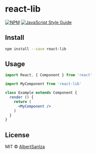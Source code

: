 # react-lib

> 

[![NPM](https://img.shields.io/npm/v/react-lib.svg)](https://www.npmjs.com/package/react-lib) [![JavaScript Style Guide](https://img.shields.io/badge/code_style-standard-brightgreen.svg)](https://standardjs.com)

## Install

```bash
npm install --save react-lib
```

## Usage

```jsx
import React, { Component } from 'react'

import MyComponent from 'react-lib'

class Example extends Component {
  render () {
    return (
      <MyComponent />
    )
  }
}
```

## License

MIT © [AlbertSanIza](https://github.com/AlbertSanIza)
